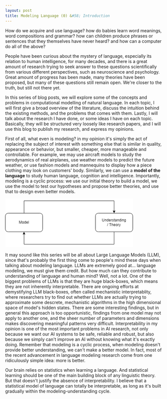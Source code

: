 ```yaml
---
layout: post
title: Modeling Language (0) &#58; Introduction
---
```


How do we acquire and use language? how do babies learn word meanings, word compositions and grammar? how can children produce phrases or sentences that they themselves have never heard? and how can a computer do all of the above?

People have been curious about the mystery of language, especially its relation to human intelligence, for many decades, and there is a great amount of research trying to seek answer to these questions scientifically from various different perspectives, such as neuroscience and psychology. Great amount of progress has been made, many theories have been proposed, but many of these questions still remain open. We're closer to the truth, but still not there yet.

In this series of blog posts, we will explore some of the concepts and problems in computational modelling of natural language. In each topic, I will first give a broad overview of the literature, discuss the intuition behind the existing methods, and the problems that comes with them. Lastly, I will talk about the research I have done, or some ideas I have on each topic. Basically, they will be structured very loosely like research papers, and I will use this blog to publish my research, and express my opinions.   

First of all, what even is modeling? in my opinion it's simply the act of replacing the subject of interest with something else that is similar in quality, appearance or behavior, but smaller, cheaper, more manageable and controllable. For example, we may use aircraft models to study the aerodynamics of real airplanes, use weather models to predict the future weather, or use fashion models and mannequins to display how a piece clothing may look on customers' body. Similarly, we can use a **model of the language** to study human language, cognition and intelligence. Importantly, modeling is a cyclic process: we use our initial theory to build a model, we use the model to test our hypotheses and propose better theories, and use that to design even better models. 

<img class="centered bg-white" src="https://raw.githubusercontent.com/DeMoriarty/DeMoriarty.github.io/master/images/modelig_cycle.png"/>  

It may sound like this series will be all about Large Language Models (LLM), since that's probably the first thing come to people's mind these days when talking about modeling language. LLMs are extremely good at... language modeling, we must give them credit. But how much can they contribute to understanding of language and human mind? Well, not a lot. One of the biggest problems of LLMs is that they are huge black-boxes, which means they are not inherently interpretable. There are ongoing efforts at demystifying LLM black-boxes, often called mechanistic interpretablity, where researchers try to find out whether LLMs are actually trying to approximate some descrete, mechanistic algorithms in the high dimensional space of model's hidden states. There are some interesting findings, but in general this approach is too opportunistic, findings from one model may not apply to another one, and the sheer number of parameters and dimensions makes discovering meaningful patterns very difficult. Interpretability in my opinion is one of the most important problems in AI research, not only because we want our AI systems to be safe, reliable and robust, but also because we simply can't improve an AI without knowing what it's exactly doing. Remember that modeling is a cyclic process, when modeling doesn't provide better understanding, we can't make a better model. In fact, most of the recent advancement in language modeling research come from one ridiculously simple idea: more is better.

Our brain relies on statistics when learning a language. And statistical learning should be one of the main building block of any linguistic theory. But that doesn't justify the absence of interpretability. I believe that a statistical model of language can totally be interpretable, as long as it's built gradually within the modeling-understanding cycle.
